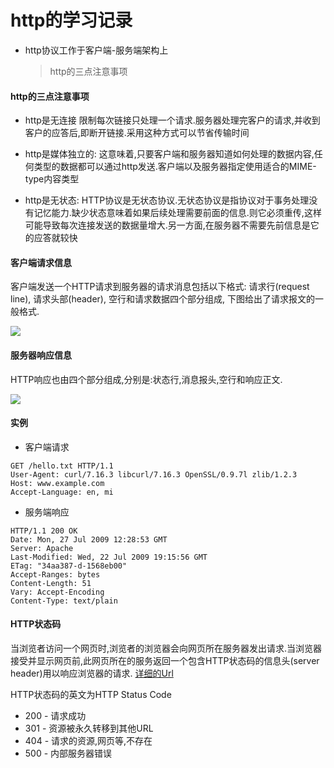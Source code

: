 # http的学习记录


* http协议工作于客户端-服务端架构上

	> http的三点注意事项

#### http的三点注意事项

* http是无连接 限制每次链接只处理一个请求.服务器处理完客户的请求,并收到客户的应答后,即断开链接.采用这种方式可以节省传输时间

* http是媒体独立的: 这意味着,只要客户端和服务器知道如何处理的数据内容,任何类型的数据都可以通过http发送.客户端以及服务器指定使用适合的MIME-type内容类型

* http是无状态: HTTP协议是无状态协议.无状态协议是指协议对于事务处理没有记忆能力.缺少状态意味着如果后续处理需要前面的信息.则它必须重传,这样可能导致每次连接发送的数据量增大.另一方面,在服务器不需要先前信息是它的应答就较快

#### 客户端请求信息

客户端发送一个HTTP请求到服务器的请求消息包括以下格式: 请求行(request line), 请求头部(header), 空行和请求数据四个部分组成, 下图给出了请求报文的一般格式.

![](http://okzs58u17.bkt.clouddn.com/http_record_01) 

#### 服务器响应信息

HTTP响应也由四个部分组成,分别是:状态行,消息报头,空行和响应正文.

![](http://okzs58u17.bkt.clouddn.com/Snip20170830_5.png)

#### 实例

* 客户端请求

```
GET /hello.txt HTTP/1.1
User-Agent: curl/7.16.3 libcurl/7.16.3 OpenSSL/0.9.7l zlib/1.2.3
Host: www.example.com
Accept-Language: en, mi
```

* 服务端响应

```
HTTP/1.1 200 OK
Date: Mon, 27 Jul 2009 12:28:53 GMT
Server: Apache
Last-Modified: Wed, 22 Jul 2009 19:15:56 GMT
ETag: "34aa387-d-1568eb00"
Accept-Ranges: bytes
Content-Length: 51
Vary: Accept-Encoding
Content-Type: text/plain
```

#### HTTP状态码

当浏览者访问一个网页时,浏览者的浏览器会向网页所在服务器发出请求.当浏览器接受并显示网页前,此网页所在的服务返回一个包含HTTP状态码的信息头(server header)用以响应浏览器的请求.
[详细的Url](http://www.runoob.com/http/http-status-codes.html)

HTTP状态码的英文为HTTP Status Code

* 200 - 请求成功
* 301 - 资源被永久转移到其他URL
* 404 - 请求的资源,网页等,不存在
* 500 - 内部服务器错误
